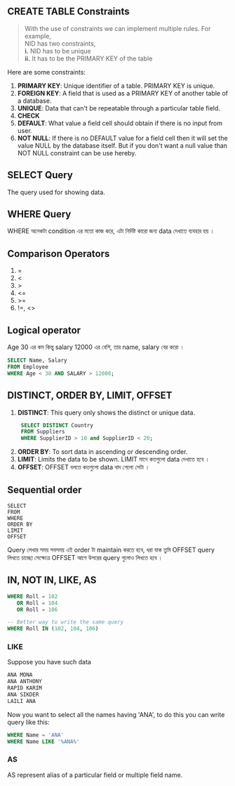 ## CREATE TABLE Constraints

> With the use of constraints we can implement multiple rules. For example,   
NID has two constraints,  
**i.** NID has to be unique  
**ii.** It has to be the PRIMARY KEY of the table

Here are some constraints:
1. **PRIMARY KEY**: Unique identifier of a table. PRIMARY KEY is unique.
2. **FOREIGN KEY**: A field that is used as a PRIMARY KEY of another table of a database.
3. **UNIQUE**: Data that can't be repeatable through a particular table field.
4. **CHECK**
5. **DEFAULT**: What value a field cell should obtain if there is no input from user.
6. **NOT NULL**: If there is no DEFAULT value for a field cell then it will set the value NULL by the database itself. But if you don't want a null value than NOT NULL constraint can be use hereby.

<!-- Follow up questions -->

## SELECT Query
The query used for showing data. 

## WHERE Query
WHERE অনেকটা condition এর মতো কাজ করে, এটা নির্দিষ্ট কারো জন্য data দেখাতে ব্যবহার হয় । 

## Comparison Operators
1. =
2. < 
3. \>
4. <=
5. \>=
6. !=, <>

## Logical operator
Age 30 এর কম কিন্তু salary 12000 এর বেশি, তার name, salary বের করো । 

```sql
SELECT Name, Salary
FROM Employee
WHERE Age < 30 AND SALARY > 12000;
```

## DISTINCT, ORDER BY, LIMIT, OFFSET
1. **DISTINCT**: This query only shows the distinct or unique data.
   ```sql
    SELECT DISTINCT Country 
    FROM Suppliers
    WHERE SupplierID > 10 and SupplierID < 20;
   ```
2. **ORDER BY**: To sort data in ascending or descending order. 
3. **LIMIT**: Limits the data to be shown. LIMIT মানে কতগুলো data দেখাতে হবে ।  
4. **OFFSET**: OFFSET বলতে কতগুলো data বাদ গেলো সেটা । 

## Sequential order 
```postgres
SELECT
FROM 
WHERE 
ORDER BY 
LIMIT 
OFFSET
```
Query লেখার সময় সবসময় এই order টা maintain করতে হবে, ধরা যাক তুমি OFFSET query লিখতে চাচ্ছো সেক্ষেত্রে OFFSET আগে উপরের query গুলোও লিখতে হবে । 

## IN, NOT IN, LIKE, AS

```sql
WHERE Roll = 102
   OR Roll = 104 
   OR Roll = 106 

-- Better way to write the same query
WHERE Roll IN (102, 104, 106)
```

### LIKE
Suppose you have such data
```sql 
ANA MONA
ANA ANTHONY
RAPID KARIM
ANA SIKDER
LAILI ANA
```
Now you want to select all the names having 'ANA', to do this you can write query like this: 
```sql
WHERE Name = 'ANA'
WHERE Name LIKE '%ANA%'
```

### AS
AS represent alias of a particular field or multiple field name.

